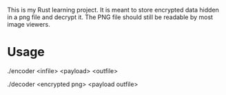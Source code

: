 This is my Rust learning project. It is meant to store encrypted data hidden in a png file and decrypt it. The PNG file should still be readable by most image viewers.

# Usage
./encoder \<infile\> \<payload\> \<outfile\>

./decoder \<encrypted png\> \<payload outfile\>